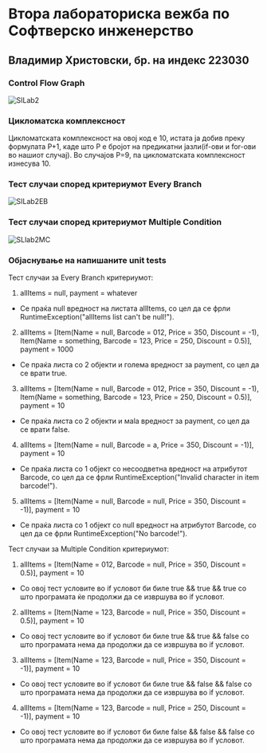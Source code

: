 # Втора лабораториска вежба по Софтверско инженерство

## Владимир Христовски, бр. на индекс 223030

###  Control Flow Graph

![SILab2](https://github.com/vladimirhristovski/SI_2024_lab2_223030/assets/117442187/af7c0338-a923-48ee-83e2-d1db32558a13)

### Цикломатска комплексност

Цикломатската комплексност на овој код е 10, истата ја добив преку формулата P+1, каде што P е бројот на предикатни јазли(if-ови и for-ови во нашиот случај). Во случајoв P=9, па цикломатската комплексност изнесува 10.

### Тест случаи според критериумот Every Branch 

![SILab2EB](https://github.com/vladimirhristovski/SI_2024_lab2_223030/assets/117442187/ebc5e19d-2fd0-4276-94d8-55ebc8fbbe17)

### Тест случаи според критериумот Multiple Condition

![SLlab2MC](https://github.com/vladimirhristovski/SI_2024_lab2_223030/assets/117442187/d74d5e7b-9bb8-40da-ab6d-e22855124250)

### Објаснување на напишаните unit tests

Тест случаи за Every Branch критериумот:
1. allItems = null, payment = whatever
- Се праќа null вредност на листата allItems, со цел да се фрли RuntimeException("allItems list can't be null!").

2. allItems = [Item(Name = null, Barcode = 012, Price = 350, Discount = -1), Item(Name = something, Barcode = 123, Price = 250, Discount = 0.5)], payment = 1000
- Се праќа листа со 2 објекти и голема вредност за payment, со цел да се врати true.

3. allItems = [Item(Name = null, Barcode = 012, Price = 350, Discount = -1), Item(Name = something, Barcode = 123, Price = 250, Discount = 0.5)], payment = 10
- Се праќа листа со 2 објекти и маla вредност за payment, со цел да се врати false.

4. allItems = [Item(Name = null, Barcode = a, Price = 350, Discount = -1)], payment = 10
- Се праќа листа со 1 објект со несоодветна вредност на атрибутот Barcode, со цел да се фрли RuntimeException("Invalid character in item barcode!").

5. allItems = [Item(Name = null, Barcode = null, Price = 350, Discount = -1)], payment = 10
- Се праќа листа со 1 објект со null вредност на атрибутот Barcode, со цел да се фрли RuntimeException("No barcode!").

Тест случаи за Multiple Condition критериумот:
1. allItems = [Item(Name = 012, Barcode = null, Price = 350, Discount = 0.5)],  payment = 10
- Со овој тест условите во if условот би биле true && true && true со што програмата ќе продолжи да се извршува во if условот.

2. allItems = [Item(Name = 123, Barcode = null, Price = 350, Discount = 0.5)],  payment = 10
- Со овој тест условите во if условот би биле true && true && false со што програмата нема да продолжи да се извршува во if условот.

3. allItems = [Item(Name = 123, Barcode = null, Price = 350, Discount = -1)],  payment = 10
- Со овој тест условите во if условот би биле true && false && false со што програмата нема да продолжи да се извршува во if условот.

4. allItems = [Item(Name = 123, Barcode = null, Price = 250, Discount = -1)],  payment = 10
- Со овој тест условите во if условот би биле false && false && false со што програмата нема да продолжи да се извршува во if условот.
